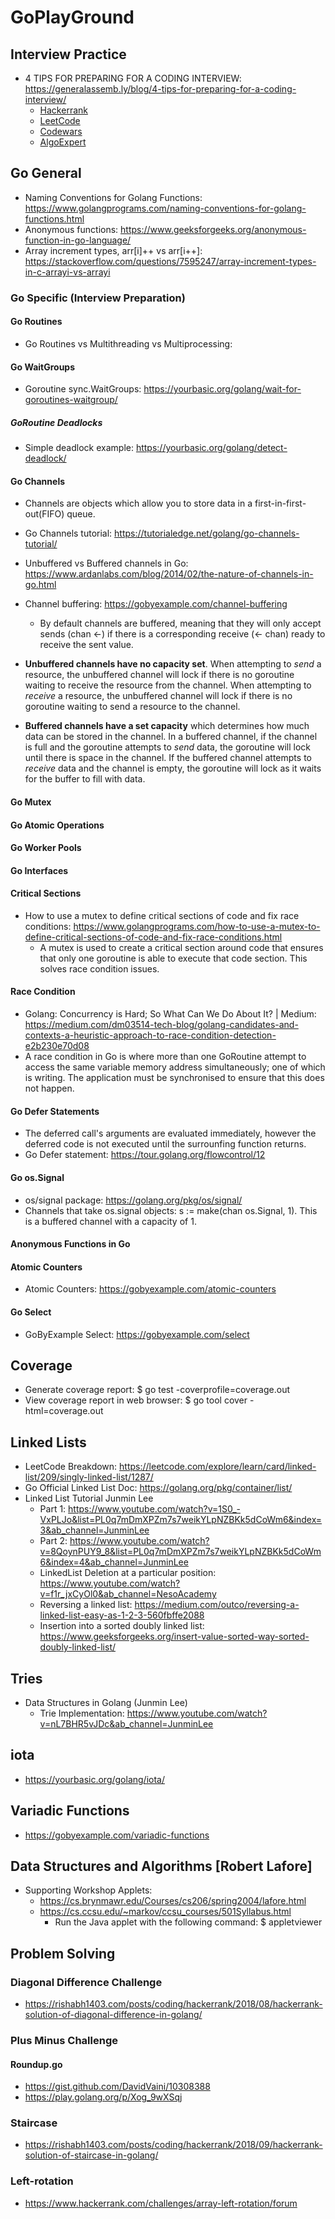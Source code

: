 # GoPlayGround

## Interview Practice
  - 4 TIPS FOR PREPARING FOR A CODING INTERVIEW: https://generalassemb.ly/blog/4-tips-for-preparing-for-a-coding-interview/
    - [Hackerrank](https://www.hackerrank.com/)
    - [LeetCode](https://leetcode.com/)
    - [Codewars](https://www.codewars.com/)
    - [AlgoExpert](https://www.algoexpert.io/)

## Go General
- Naming Conventions for Golang Functions: https://www.golangprograms.com/naming-conventions-for-golang-functions.html
- Anonymous functions: https://www.geeksforgeeks.org/anonymous-function-in-go-language/
- Array increment types, arr[i]++ vs arr[i++]: https://stackoverflow.com/questions/7595247/array-increment-types-in-c-arrayi-vs-arrayi

### Go Specific (Interview Preparation)

#### Go Routines 
- Go Routines vs Multithreading vs Multiprocessing:

#### Go WaitGroups
- Goroutine sync.WaitGroups: https://yourbasic.org/golang/wait-for-goroutines-waitgroup/

##### GoRoutine Deadlocks
- Simple deadlock example: https://yourbasic.org/golang/detect-deadlock/

#### Go Channels
- Channels are objects which allow you to store data in a first-in-first-out(FIFO) queue.
- Go Channels tutorial: https://tutorialedge.net/golang/go-channels-tutorial/
- Unbuffered vs Buffered channels in Go: https://www.ardanlabs.com/blog/2014/02/the-nature-of-channels-in-go.html
- Channel buffering: https://gobyexample.com/channel-buffering
  - By default channels are buffered, meaning that they will only accept sends (chan <-) if there is a corresponding receive (<- chan) ready to receive the sent value.

- **Unbuffered channels have no capacity set**. When attempting to *send* a resource, the unbuffered channel will lock if there is no goroutine waiting to receive the resource from the channel. When attempting to *receive* a resource, the unbuffered channel will lock if there is no goroutine waiting to send a resource to the channel.

- **Buffered channels have a set capacity** which determines how much data can be stored in the channel. In a buffered channel, if the channel is full and the goroutine attempts to *send* data, the goroutine will lock until there is space in the channel. If the buffered channel attempts to *receive* data and the channel is empty, the goroutine will lock as it waits for the buffer to fill with data.

#### Go Mutex

#### Go Atomic Operations

#### Go Worker Pools

#### Go Interfaces

#### Critical Sections
- How to use a mutex to define critical sections of code and fix race conditions: https://www.golangprograms.com/how-to-use-a-mutex-to-define-critical-sections-of-code-and-fix-race-conditions.html
  - A mutex is used to create a critical section around code that ensures that only one goroutine is able to execute that code section. This solves race condition issues.

####  Race Condition
- Golang: Concurrency is Hard; So What Can We Do About It? | Medium: https://medium.com/dm03514-tech-blog/golang-candidates-and-contexts-a-heuristic-approach-to-race-condition-detection-e2b230e70d08
- A race condition in Go is where more than one GoRoutine attempt to access the same variable memory address simultaneously; one of which is writing. The application must be synchronised to ensure that this does not happen.

#### Go Defer Statements
- The deferred call's arguments are evaluated immediately, however the deferred code is not executed until the surrounfing function returns.
- Go Defer statement: https://tour.golang.org/flowcontrol/12

#### Go os.Signal
- os/signal package: https://golang.org/pkg/os/signal/
- Channels that take os.signal objects: s := make(chan os.Signal, 1). This is a buffered channel with a capacity of 1.

#### Anonymous Functions in Go

#### Atomic Counters
- Atomic Counters: https://gobyexample.com/atomic-counters

#### Go Select
- GoByExample Select: https://gobyexample.com/select

## Coverage
- Generate coverage report: $ go test -coverprofile=coverage.out
- View coverage report in web browser: $ go tool cover -html=coverage.out 

## Linked Lists
- LeetCode Breakdown: https://leetcode.com/explore/learn/card/linked-list/209/singly-linked-list/1287/
- Go Official Linked List Doc: https://golang.org/pkg/container/list/
- Linked List Tutorial Junmin Lee
  - Part 1: https://www.youtube.com/watch?v=1S0_-VxPLJo&list=PL0q7mDmXPZm7s7weikYLpNZBKk5dCoWm6&index=3&ab_channel=JunminLee
  - Part 2: https://www.youtube.com/watch?v=8QoynPUY9_8&list=PL0q7mDmXPZm7s7weikYLpNZBKk5dCoWm6&index=4&ab_channel=JunminLee
  - LinkedList Deletion at a particular position: https://www.youtube.com/watch?v=f1r_jxCyOl0&ab_channel=NesoAcademy
  - Reversing a linked list: https://medium.com/outco/reversing-a-linked-list-easy-as-1-2-3-560fbffe2088
  - Insertion into a sorted doubly linked list: https://www.geeksforgeeks.org/insert-value-sorted-way-sorted-doubly-linked-list/

## Tries
- Data Structures in Golang (Junmin Lee)
  - Trie Implementation: https://www.youtube.com/watch?v=nL7BHR5vJDc&ab_channel=JunminLee

## iota
- https://yourbasic.org/golang/iota/

## Variadic Functions
- https://gobyexample.com/variadic-functions


## Data Structures and Algorithms [Robert Lafore]
  - Supporting Workshop Applets:
    - https://cs.brynmawr.edu/Courses/cs206/spring2004/lafore.html
    - https://cs.ccsu.edu/~markov/ccsu_courses/501Syllabus.html
      - Run the Java applet with the following command: $ appletviewer <html file>

## Problem Solving

### Diagonal Difference Challenge
- https://rishabh1403.com/posts/coding/hackerrank/2018/08/hackerrank-solution-of-diagonal-difference-in-golang/

### Plus Minus Challenge

#### Roundup.go
- https://gist.github.com/DavidVaini/10308388
- https://play.golang.org/p/Xog_9wXSqj

### Staircase
- https://rishabh1403.com/posts/coding/hackerrank/2018/09/hackerrank-solution-of-staircase-in-golang/

### Left-rotation
- https://www.hackerrank.com/challenges/array-left-rotation/forum




